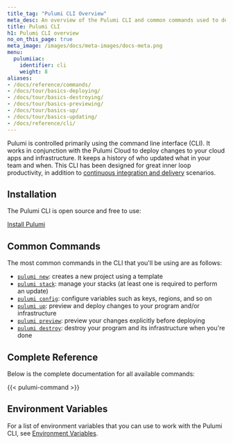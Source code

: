 ```yaml
---
title_tag: "Pulumi CLI Overview"
meta_desc: An overview of the Pulumi CLI and common commands used to deploy cloud applications.
title: Pulumi CLI
h1: Pulumi CLI overview
no_on_this_page: true
meta_image: /images/docs/meta-images/docs-meta.png
menu:
  pulumiiac:
    identifier: cli
    weight: 8
aliases:
- /docs/reference/commands/
- /docs/tour/basics-deploying/
- /docs/tour/basics-destroying/
- /docs/tour/basics-previewing/
- /docs/tour/basics-up/
- /docs/tour/basics-updating/
- /docs/reference/cli/
---
```


Pulumi is controlled primarily using the command line interface (CLI). It works in conjunction with the Pulumi Cloud
to deploy changes to your cloud apps and infrastructure. It keeps a history of who updated what in your team and when.
This CLI has been designed for great inner loop productivity, in addition to
[continuous integration and delivery](/docs/using-pulumi/continuous-delivery/) scenarios.

## Installation

The Pulumi CLI is open source and free to use:

<a class="btn btn-secondary" href="/docs/get-started/install">Install Pulumi</a>

## Common Commands

The most common commands in the CLI that you'll be using are as follows:

* [`pulumi new`](/docs/cli/commands/pulumi_new/): creates a new project using a template
* [`pulumi stack`](/docs/cli/commands/pulumi_stack/): manage your stacks (at least one is required to perform an update)
* [`pulumi config`](/docs/cli/commands/pulumi_config/): configure variables such as keys, regions, and so on
* [`pulumi up`](/docs/cli/commands/pulumi_up/): preview and deploy changes to your program and/or infrastructure
* [`pulumi preview`](/docs/cli/commands/pulumi_preview/): preview your changes explicitly before deploying
* [`pulumi destroy`](/docs/cli/commands/pulumi_destroy/): destroy your program and its infrastructure when you're done

## Complete Reference

Below is the complete documentation for all available commands:

{{< pulumi-command >}}

## Environment Variables

For a list of environment variables that you can use to work with the Pulumi CLI, see [Environment Variables](/docs/cli/environment-variables/).
